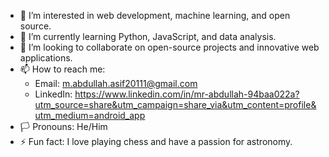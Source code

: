 - 👀 I’m interested in web development, machine learning, and open source.
- 🌱 I’m currently learning Python, JavaScript, and data analysis.
- 🤝 I’m looking to collaborate on open-source projects and innovative web applications.
- 📫 How to reach me: 
  - Email: m.abdullah.asif20111@gmail.com
  - LinkedIn: https://www.linkedin.com/in/mr-abdullah-94baa022a?utm_source=share&utm_campaign=share_via&utm_content=profile&utm_medium=android_app
- 🏳️ Pronouns: He/Him
- ⚡ Fun fact: I love playing chess and have a passion for astronomy.

<!---
MuhammadAbdullah20111/MuhammadAbdullah20111 is a ✨ special ✨ repository because its `README.md` (this file) appears on your GitHub profile.
You can click the Preview link to take a look at your changes.
--->
